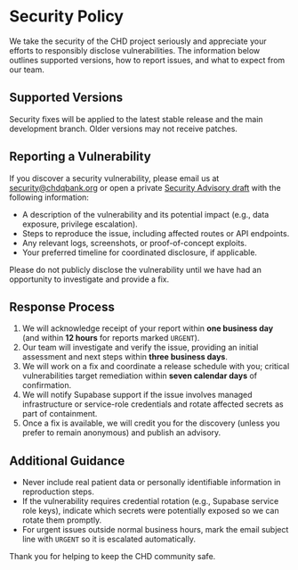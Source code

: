 # Security Policy

We take the security of the CHD project seriously and appreciate your efforts to responsibly disclose vulnerabilities. The information below outlines supported versions, how to report issues, and what to expect from our team.

## Supported Versions
Security fixes will be applied to the latest stable release and the main development branch. Older versions may not receive patches.

## Reporting a Vulnerability
If you discover a security vulnerability, please email us at [security@chdqbank.org](mailto:security@chdqbank.org) or open a private [Security Advisory draft](https://github.com/<your-org>/chd/security/advisories/new) with the following information:
- A description of the vulnerability and its potential impact (e.g., data exposure, privilege escalation).
- Steps to reproduce the issue, including affected routes or API endpoints.
- Any relevant logs, screenshots, or proof-of-concept exploits.
- Your preferred timeline for coordinated disclosure, if applicable.

Please do not publicly disclose the vulnerability until we have had an opportunity to investigate and provide a fix.

## Response Process
1. We will acknowledge receipt of your report within **one business day** (and within **12 hours** for reports marked `URGENT`).
2. Our team will investigate and verify the issue, providing an initial assessment and next steps within **three business days**.
3. We will work on a fix and coordinate a release schedule with you; critical vulnerabilities target remediation within **seven calendar days** of confirmation.
4. We will notify Supabase support if the issue involves managed infrastructure or service-role credentials and rotate affected secrets as part of containment.
5. Once a fix is available, we will credit you for the discovery (unless you prefer to remain anonymous) and publish an advisory.

## Additional Guidance

- Never include real patient data or personally identifiable information in reproduction steps.
- If the vulnerability requires credential rotation (e.g., Supabase service role keys), indicate which secrets were potentially exposed so we can rotate them promptly.
- For urgent issues outside normal business hours, mark the email subject line with `URGENT` so it is escalated automatically.

Thank you for helping to keep the CHD community safe.
